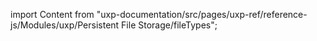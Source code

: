 
import Content from "uxp-documentation/src/pages/uxp-ref/reference-js/Modules/uxp/Persistent File Storage/fileTypes";

<Content query="product=photoshop"/>
